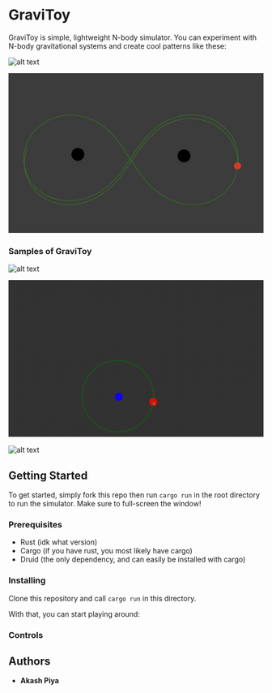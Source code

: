 # GraviToy

GraviToy is simple, lightweight N-body simulator. You can experiment with N-body gravitational systems and create cool patterns like these:

![alt text](https://github.com/akpiya/gravitoy/imgs/pic1.png)

![alt text](https://github.com/akpiya/gravitoy/blob/master/imgs/pic2.png)

### Samples of GraviToy

![alt text](https://github.com/akpiya/gravitoy/blob/master/imgs/vid1.gif)

![alt text](https://github.com/akpiya/gravitoy/blob/master/imgs/vid2.gif)

![alt text](https://github.com/akpiya/gravitoy/blob/master/imgs/vid3.gif)


## Getting Started

To get started, simply fork this repo then run `cargo run` in the root directory to run the simulator. Make sure to full-screen the window!

### Prerequisites

- Rust (idk what version)
- Cargo (if you have rust, you most likely have cargo)
- Druid (the only dependency, and can easily be installed with cargo)

### Installing

Clone this repository and call `cargo run` in this directory.

With that, you can start playing around:

### Controls


## Authors

  - **Akash Piya**
